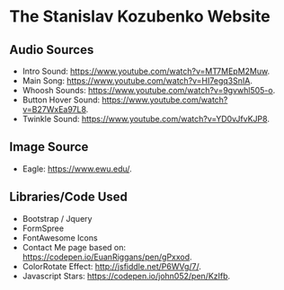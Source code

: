 # The Stanislav Kozubenko Website
## Audio Sources
* Intro Sound: https://www.youtube.com/watch?v=MT7MEpM2Muw.
* Main Song: https://www.youtube.com/watch?v=HI7egq3SnIA.
* Whoosh Sounds: https://www.youtube.com/watch?v=9gvwhl505-o.
* Button Hover Sound: https://www.youtube.com/watch?v=B27WxEa97L8.
* Twinkle Sound: https://www.youtube.com/watch?v=YD0vJfvKJP8.

## Image Source
* Eagle: https://www.ewu.edu/.

## Libraries/Code Used
* Bootstrap / Jquery
* FormSpree
* FontAwesome Icons
* Contact Me page based on: https://codepen.io/EuanRiggans/pen/gPxxod.
* ColorRotate Effect: http://jsfiddle.net/P6WVg/7/.
* Javascript Stars: https://codepen.io/john052/pen/KzIfb.